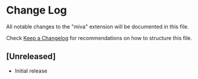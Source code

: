 # Change Log
All notable changes to the "miva" extension will be documented in this file.

Check [Keep a Changelog](http://keepachangelog.com/) for recommendations on how to structure this file.

## [Unreleased]
- Initial release